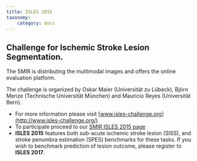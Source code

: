 ```yaml
---
title: ISLES 2015
taxonomy:
    category: docs
---
```




## Challenge for Ischemic Stroke Lesion Segmentation.

The SMIR is distributing the multimodal images and offers the online evaluation platform.

The challenge is organized by Oskar Maier (Universität zu Lübeck), Björn Menze (Technische Universität München) and Mauricio Reyes (Universität Bern).

- For more information please visit [www.isles-challenge.org](http://www.isles-challenge.org/)
- To participate proceed to our [SMIR ISLES 2015 page](https://www.virtualskeleton.ch/ISLES/Start2015)
- **ISLES 2015** features both sub-acute ischemic stroke lesion (SISS), and stroke penumbra estimation (SPES) benchmarks for these tasks. If you wish to benchmark prediction of lesion outcome, please register to **ISLES 2017**.